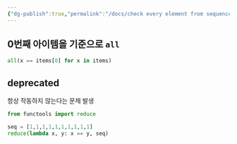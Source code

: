 ```yaml
---
{"dg-publish":true,"permalink":"/docs/check every element from sequence is same {python} {functools.reduce}/","title":"check every element from sequence is same {python} {functools.reduce}"}
---
```



## 0번째 아이템을 기준으로 `all`

```python
all(x == items[0] for x in items)
```

## deprecated

항상 작동하지 않는다는 문제 발생

```python
from functools import reduce

seq = [1,1,1,1,1,1,1,1,1,1]
reduce(lambda x, y: x == y, seq)
```
